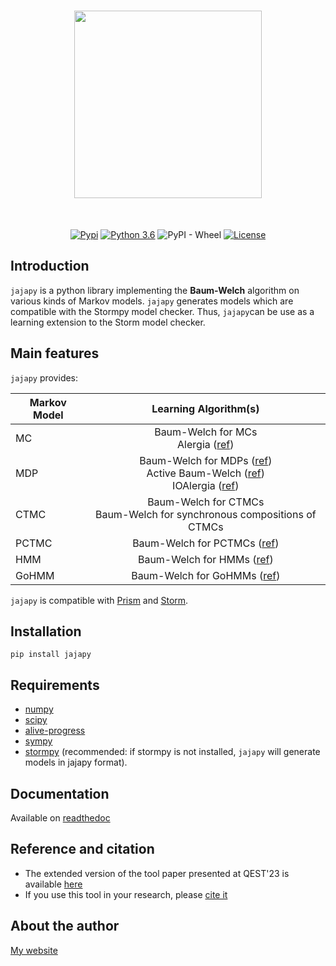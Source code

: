 <div align="center">
<h1>
<img src="https://raw.githubusercontent.com/Rapfff/jajapy/main/logo.png" width="300">
</h1><br>

[![Pypi](https://img.shields.io/pypi/v/jajapy)](https://pypi.org/project/jajapy/)
[![Python 3.6](https://img.shields.io/badge/python-3.6%2B-blue)](https://www.python.org/downloads/release/python-360/)
![PyPI - Wheel](https://img.shields.io/pypi/wheel/aalpy)
[![License](https://img.shields.io/github/license/Rapfff/jajapy)](https://en.wikipedia.org/wiki/MIT_License)
</div>


## Introduction
`jajapy` is a python library implementing the **Baum-Welch** algorithm on various kinds of Markov models.
`jajapy` generates models which are compatible with the Stormpy model checker. Thus, `jajapy`can be use as a learning extension to the Storm model checker.


## Main features
`jajapy` provides:

<div align="center">
	
| Markov Model   |      Learning Algorithm(s) |
|-------|:-------------:|
| MC     | Baum-Welch for MCs <br /> Alergia ([ref](https://www.researchgate.net/publication/2543721_Learning_Stochastic_Regular_Grammars_by_Means_of_a_State_Merging_Method/stats)) |
| MDP    | Baum-Welch for MDPs ([ref](https://arxiv.org/abs/2110.03014))<br /> Active Baum-Welch ([ref](https://arxiv.org/abs/2110.03014))<br /> IOAlergia ([ref](https://link.springer.com/content/pdf/10.1007/s10994-016-5565-9.pdf))|
| CTMC   | Baum-Welch for CTMCs <br /> Baum-Welch for synchronous compositions of CTMCs|
| PCTMC  | Baum-Welch for PCTMCs ([ref](https://arxiv.org/abs/2302.08588))|
| HMM    | Baum-Welch for HMMs  ([ref](https://web.ece.ucsb.edu/Faculty/Rabiner/ece259/Reprints/tutorial%20on%20hmm%20and%20applications.pdf)) |
| GoHMM  | Baum-Welch for GoHMMs ([ref](http://www.inass.org/2020/2020022920.pdf)) |

</div>

`jajapy` is compatible with [Prism](http://www.prismmodelchecker.org/) and [Storm](https://www.stormchecker.org/).

## Installation
``pip install jajapy``

## Requirements
- [numpy](https://numpy.org/)
- [scipy](https://scipy.org/)
- [alive-progress](https://github.com/rsalmei/alive-progress) 
- [sympy](https://www.sympy.org/en/index.html)
- [stormpy](https://github.com/moves-rwth/stormpy) (recommended: if stormpy is not installed, `jajapy` will generate models in jajapy format).

## Documentation
Available on [readthedoc](https://jajapy.readthedocs.io/en/latest/?)

## Reference and citation
- The extended version of the tool paper presented at QEST'23 is available [here](https://rapfff.github.io/files/publications/Jajapy%20a%20learning%20library%20for%20stochastic%20models.pdf)
- If you use this tool in your research, please [cite it](https://dblp.org/rec/conf/qest/ReynouardIB23.html?view=bibtex)

## About the author
[My website](https://rapfff.github.io/)
